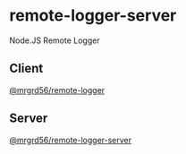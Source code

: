 # remote-logger-server
Node.JS Remote Logger

## Client

[@mrgrd56/remote-logger](https://www.npmjs.com/package/@mrgrd56/remote-logger)

## Server

[@mrgrd56/remote-logger-server](https://www.npmjs.com/package/@mrgrd56/remote-logger-server)
